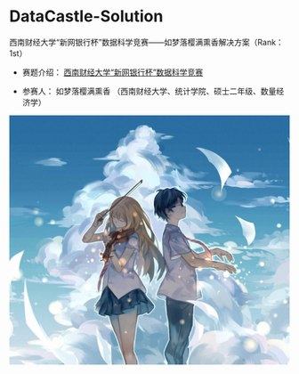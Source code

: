 # DataCastle-Solution
西南财经大学“新网银行杯”数据科学竞赛——如梦落樱满熏香解决方案（Rank：1st）


* 赛题介绍：
[西南财经大学“新网银行杯”数据科学竞赛](http://www.dcjingsai.com/common/cmpt/%E8%A5%BF%E5%8D%97%E8%B4%A2%E7%BB%8F%E5%A4%A7%E5%AD%A6%E2%80%9C%E6%96%B0%E7%BD%91%E9%93%B6%E8%A1%8C%E6%9D%AF%E2%80%9D%E6%95%B0%E6%8D%AE%E7%A7%91%E5%AD%A6%E7%AB%9E%E8%B5%9B_%E8%B5%9B%E4%BD%93%E4%B8%8E%E6%95%B0%E6%8D%AE.html
)


* 参赛人：
如梦落樱满熏香
（西南财经大学、统计学院、硕士二年级、数量经济学）

![baidu](https://github.com/jiy123/DataCastle-Solution/blob/master/1.jpg)

